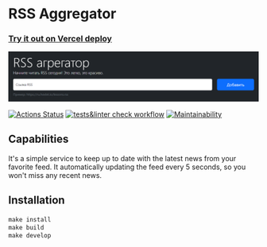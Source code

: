 # RSS Aggregator

<h3><a href="https://rss-aggragator.vercel.app/" target="_blank">Try it out on Vercel deploy</a></h3>

![img.png](public/readme_preview.png)

[![Actions Status](https://github.com/KirillTheStranger/frontend-project-11/actions/workflows/hexlet-check.yml/badge.svg)](https://github.com/KirillTheStranger/frontend-project-11/actions)
[![tests&linter check workflow](https://github.com/KirillTheStranger/frontend-project-11/actions/workflows/tests&linter-check.yml/badge.svg)](https://github.com/KirillTheStranger/frontend-project-11/actions/workflows/tests&linter-check.yml)
[![Maintainability](https://api.codeclimate.com/v1/badges/ca8d1eeb7775df7d8403/maintainability)](https://codeclimate.com/github/KirillTheStranger/frontend-project-11/maintainability)

## Capabilities

It's a simple service to keep up to date with the latest news from your favorite feed. It automatically updating the feed every 5 seconds, so you won't miss any recent news.

## Installation

```
make install
make build
make develop
```
